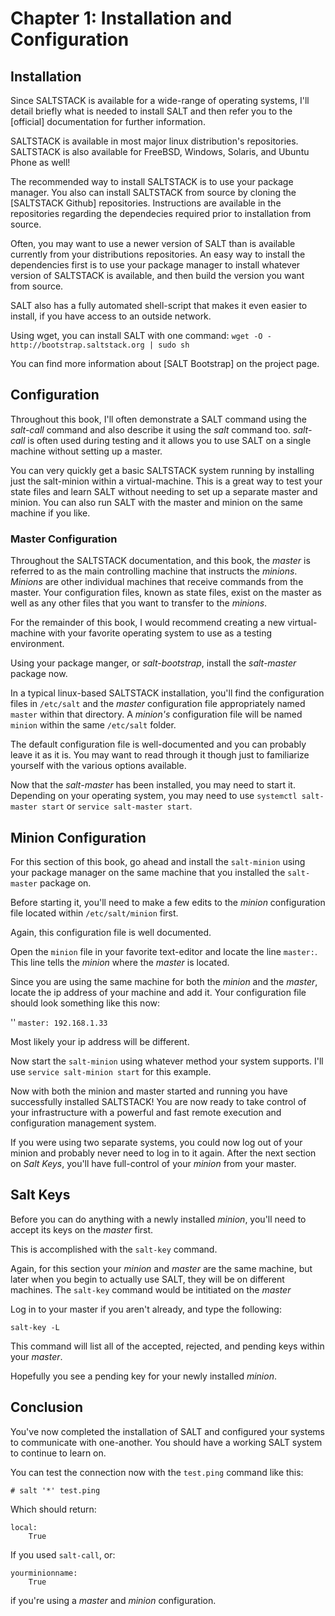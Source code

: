 # Chapter 1: Installation and Configuration

## Installation

Since SALTSTACK is available for a wide-range of operating systems, I'll detail briefly what is needed to install SALT and then refer you to the [official] documentation for further information.

SALTSTACK is available in most major linux distribution's repositories. SALTSTACK is also available for FreeBSD, Windows, Solaris, and Ubuntu Phone as well!

The recommended way to install SALTSTACK is to use your package manager. You also can install SALTSTACK from source by cloning the [SALTSTACK Github] repositories. Instructions are available in the repositories regarding the dependecies required prior to installation from source.

Often, you may want to use a newer version of SALT than is available currently from your distributions repositories. An easy way to install the dependencies first is to use your package manager to install whatever version of SALTSTACK is available, and then build the version you want from source.

SALT also has a fully automated shell-script that makes it even easier to install, if you have access to an outside network.

Using wget, you can install SALT with one command: `wget -O - http://bootstrap.saltstack.org | sudo sh`

You can find more information about [SALT Bootstrap] on the project page.

## Configuration

Throughout this book, I'll often demonstrate a SALT command using the _salt-call_ command and also describe it using the _salt_ command too. _salt-call_ is often used during testing and it allows you to use SALT on a single machine without setting up a master.

You can very quickly get a basic SALTSTACK system running by installing just the salt-minion within a virtual-machine. This is a great way to test your state files and learn SALT without needing to set up a separate master and minion. You can also run SALT with the master and minion on the same machine if you like.

### Master Configuration

Throughout the SALTSTACK documentation, and this book, the _master_ is referred to as the main controlling machine that instructs the _minions_. _Minions_ are other individual machines that receive commands from the master. Your configuration files, known as state files, exist on the master as well as any other files that you want to transfer to the _minions_.

For the remainder of this book, I would recommend creating a new virtual-machine with your favorite operating system to use as a testing environment.

Using your package manger, or _salt-bootstrap_, install the _salt-master_ package now.

In a typical linux-based SALTSTACK installation, you'll find the configuration files in `/etc/salt` and the _master_ configuration file appropriately named `master` within that directory. A _minion's_ configuration file will be named `minion` within the same `/etc/salt` folder.

The default configuration file is well-documented and you can probably leave it as it is. You may want to read through it though just to familiarize yourself with the various options available.

Now that the _salt-master_ has been installed, you may need to start it. Depending on your operating system, you may need to use `systemctl salt-master start` or `service salt-master start`.

## Minion Configuration

For this section of this book, go ahead and install the `salt-minion` using your package manager on the same machine that you installed the `salt-master` package on.

Before starting it, you'll need to make a few edits to the _minion_ configuration file located within `/etc/salt/minion` first.

Again, this configuration file is well documented.

Open the `minion` file in your favorite text-editor and locate the line `master:`. This line tells the _minion_ where the _master_ is located.

Since you are using the same machine for both the _minion_ and the _master_, locate the ip address of your machine and add it. Your configuration file should look something like this now:

'' `master: 192.168.1.33`

Most likely your ip address will be different.

Now start the `salt-minion` using whatever method your system supports. I'll use `service salt-minion start` for this example.

Now with both the minion and master started and running you have successfully installed SALTSTACK! You are now ready to take control of your infrastructure with a powerful and fast remote execution and configuration management system. 

If you were using two separate systems, you could now log out of your minion and probably never need to log in to it again. After the next section on _Salt Keys_, you'll have full-control of your _minion_ from your master.

## Salt Keys

Before you can do anything with a newly installed _minion_, you'll need to accept its keys on the _master_ first.

This is accomplished with the `salt-key` command.

Again, for this section your _minion_ and _master_ are the same machine, but later when you begin to actually use SALT, they will be on different machines. The `salt-key` command would be intitiated on the _master_

Log in to your master if you aren't already, and type the following:

`salt-key -L`

This command will list all of the accepted, rejected, and pending keys within your _master_.

Hopefully you see a pending key for your newly installed _minion_.

## Conclusion

You've now completed the installation of SALT and configured your systems to communicate with one-another. You should have a working SALT system to continue to learn on.

You can test the connection now with the `test.ping` command like this:

`# salt '*' test.ping`

Which should return:

	local:
		True

If you used `salt-call`, or:

	yourminionname:
		True

if you're using a _master_ and _minion_ configuration.

